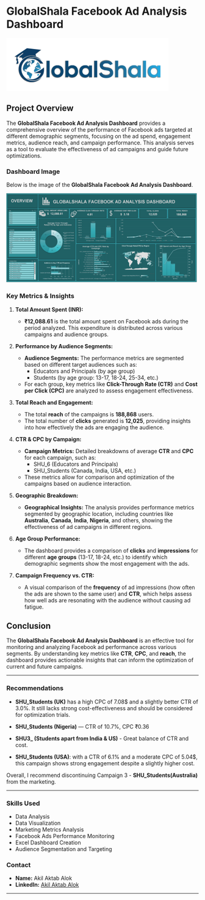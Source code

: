# GlobalShala Facebook Ad Analysis Dashboard

![GlobalShala Logo](GlobalShala%20Logo.png)  

## Project Overview

The **GlobalShala Facebook Ad Analysis Dashboard** provides a comprehensive overview of the performance of Facebook ads targeted at different demographic segments, focusing on the ad spend, engagement metrics, audience reach, and campaign performance. This analysis serves as a tool to evaluate the effectiveness of ad campaigns and guide future optimizations.

### Dashboard Image

Below is the image of the **GlobalShala Facebook Ad Analysis Dashboard**.

![Facebook Ad Analysis Dashboard](Dashboard%20Picture.jpg)  

### Key Metrics & Insights

1. **Total Amount Spent (INR):**
   - **₹12,088.61** is the total amount spent on Facebook ads during the period analyzed. This expenditure is distributed across various campaigns and audience groups.

2. **Performance by Audience Segments:**
   - **Audience Segments:** The performance metrics are segmented based on different target audiences such as:
     - Educators and Principals (by age group)
     - Students (by age group: 13-17, 18-24, 25-34, etc.)
   - For each group, key metrics like **Click-Through Rate (CTR)** and **Cost per Click (CPC)** are analyzed to assess engagement effectiveness.

3. **Total Reach and Engagement:**
   - The total **reach** of the campaigns is **188,868** users.
   - The total number of **clicks** generated is **12,025**, providing insights into how effectively the ads are engaging the audience.

4. **CTR & CPC by Campaign:**
   - **Campaign Metrics:** Detailed breakdowns of average **CTR** and **CPC** for each campaign, such as:
     - SHU_6 (Educators and Principals)
     - SHU_Students (Canada, India, USA, etc.)
   - These metrics allow for comparison and optimization of the campaigns based on audience interaction.

5. **Geographic Breakdown:**
   - **Geographical Insights:** The analysis provides performance metrics segmented by geographic location, including countries like **Australia**, **Canada**, **India**, **Nigeria**, and others, showing the effectiveness of ad campaigns in different regions.

6. **Age Group Performance:**
   - The dashboard provides a comparison of **clicks** and **impressions** for different **age groups** (13-17, 18-24, etc.) to identify which demographic segments show the most engagement with the ads.

7. **Campaign Frequency vs. CTR:**
   - A visual comparison of the **frequency** of ad impressions (how often the ads are shown to the same user) and **CTR**, which helps assess how well ads are resonating with the audience without causing ad fatigue.

## Conclusion

The **GlobalShala Facebook Ad Analysis Dashboard** is an effective tool for monitoring and analyzing Facebook ad performance across various segments. By understanding key metrics like **CTR**, **CPC**, and **reach**, the dashboard provides actionable insights that can inform the optimization of current and future campaigns.

---

### **Recommendations**

* **SHU\_Students (UK)** has a high CPC of 7.08\$ and a slightly better CTR of 3.0%. It still lacks strong cost-effectiveness and should be considered for optimization trials.

* **SHU\_Students (Nigeria)** — CTR of 10.7%, CPC ₹0.36

* **SHU3\_ (Students apart from India & US)** - Great balance of CTR and cost.

* **SHU\_Students (USA)**: with a CTR of 6.1% and a moderate CPC of 5.04\$, this campaign shows strong engagement despite a slightly higher cost.

Overall, I recommend discontinuing Campaign 3 - **SHU\_Students(Australia)** from the marketing.

---

### Skills Used
- Data Analysis
- Data Visualization
- Marketing Metrics Analysis
- Facebook Ads Performance Monitoring
- Excel Dashboard Creation
- Audience Segmentation and Targeting

### Contact

- **Name:** Akil Aktab Alok
- **LinkedIn:** [Akil Aktab Alok](https://www.linkedin.com/in/akil-aktab-alok)

---

